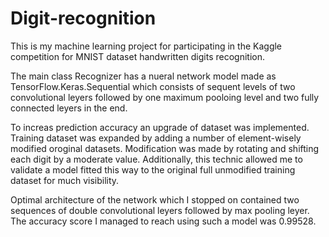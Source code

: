 # Digit-recognition
This is my machine learning project for participating in the Kaggle competition for MNIST dataset handwritten digits recognition.

The main class Recognizer has a nueral network model made as TensorFlow.Keras.Sequential which consists of sequent levels of two convolutional leyers followed by one maximum pooloing level and two fully connected leyers in the end.

To increas prediction accuracy an upgrade of dataset was implemented. Training dataset was expanded by adding a number of element-wisely modified oroginal datasets. Modification was made by rotating and shifting each digit by a moderate value. Additionally, this technic allowed me to validate a model fitted this way to the original full unmodified training dataset for much visibility.

Optimal architecture of the network which I stopped on contained two sequences of double convolutional leyers followed by max pooling leyer. The accuracy score I managed to reach using such a model was 0.99528.
